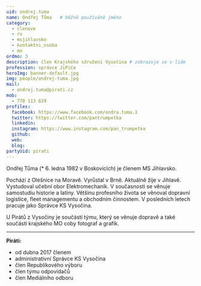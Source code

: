 ```yaml
---
uid: ondrej.tuma
name: Ondřej Tůma  	# běžně používáné jméno
category:
  - clenove
  - rv
  - msjihlavsko
  - kontaktni_osoba
  - mo
ordmo: 3
description: člen Krajského sdružení Vysočina # zobrazuje se v lide
profession: správce JiPiCe
heroImg: banner-default.jpg
img: people/ondrej-tuma.jpg
mail:
  - ondrej.tuma@pirati.cz
mob:
  - 770 113 639
profiles:
  facebook: https://www.facebook.com/ondra.tuma.1
  twitter: https://twitter.com/pantrumpetka  
  linkedin:   
  instagram: https://www.instagram.com/pan_trumpetka  
  github:
  web:
  blog:
partyUid: pirati
---
```


Ondřej Tůma (* 6. ledna 1982 v Boskovicích) je členem MS Jihlavsko.

Pochází z Olešnice na Moravě. Vyrůstal v Brně. Aktuálně žije v Jihlavě. Vystudoval učební obor Elektromechanik. V současnosti se věnuje samostudiu historie a latiny. Většinu profesního života se věnoval dopravní logistice, fleet managementu a obchodním činnostem. V posledních letech pracuje jako Správce KS Vysočina.

U Pirátů z Vysočiny je součástí týmu, který se věnuje dopravě a také součástí krajského MO coby fotograf a grafik.

---

**Piráti:**
* od dubna 2017 členem
* administrativní Správce KS Vysočina
* člen Republikového výboru
* člen týmu odpovídačů
* člen Mediálního odboru
